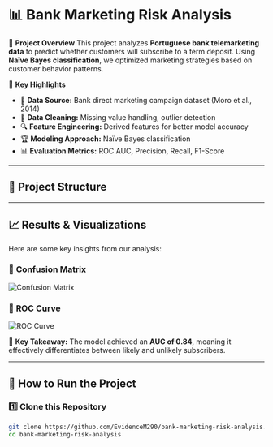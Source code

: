 # 📊 Bank Marketing Risk Analysis

🚀 **Project Overview**
This project analyzes **Portuguese bank telemarketing data** to predict whether customers will subscribe to a term deposit. Using **Naïve Bayes classification**, we optimized marketing strategies based on customer behavior patterns.

📌 **Key Highlights**
- 🏦 **Data Source:** Bank direct marketing campaign dataset (Moro et al., 2014)
- 🧹 **Data Cleaning:** Missing value handling, outlier detection
- 🔍 **Feature Engineering:** Derived features for better model accuracy
- 🏆 **Modeling Approach:** Naïve Bayes classification
- 📊 **Evaluation Metrics:** ROC AUC, Precision, Recall, F1-Score

---

## 📂 **Project Structure**


---

## 📈 **Results & Visualizations**
Here are some key insights from our analysis:

### 🔹 **Confusion Matrix**
![Confusion Matrix](images/confusion_matrix.png)

### 🔹 **ROC Curve**
![ROC Curve](images/roc_curve.png)

📌 **Key Takeaway:** The model achieved an **AUC of 0.84**, meaning it effectively differentiates between likely and unlikely subscribers.

---

## 🔧 **How to Run the Project**
### **1️⃣ Clone this Repository**
```sh
git clone https://github.com/EvidenceM290/bank-marketing-risk-analysis.git
cd bank-marketing-risk-analysis
